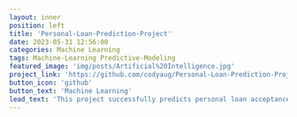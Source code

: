 ```yaml
---
layout: inner
position: left
title: 'Personal-Loan-Prediction-Project'
date: 2023-05-31 12:56:00
categories: Machine Learning
tags: Machine-Learning Predictive-Modeling
featured_image: 'img/posts/Artificial%20Intelligence.jpg'
project_link: 'https://github.com/codyaug/Personal-Loan-Prediction-Project/tree/main'
button_icon: 'github'
button_text: 'Machine Learning'
lead_text: 'This project successfully predicts personal loan acceptance using machine learning techniques, achieving an outstanding accuracy of 98.1% and an F1 score of 98.2% through the application of K-Nearest Neighbors (KNN) algorithm. The model's robust performance showcases its reliability in assisting financial institutions to identify potential customers likely to accept personal loan offers, optimizing marketing strategies and maximizing successful loan conversions.'
---
```

